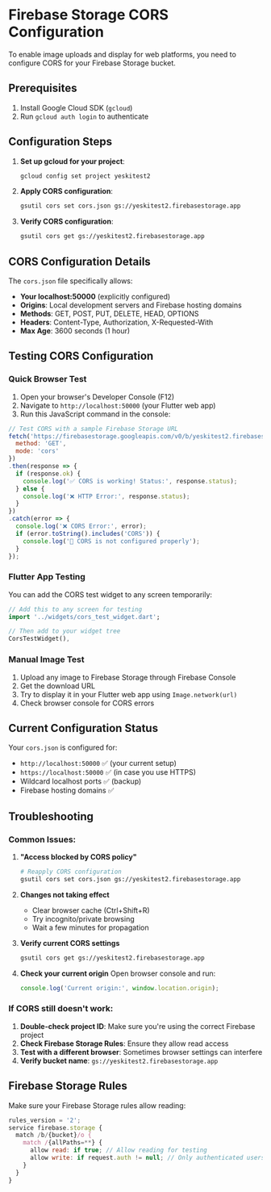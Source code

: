 # Firebase Storage CORS Configuration

To enable image uploads and display for web platforms, you need to configure CORS for your Firebase Storage bucket.

## Prerequisites
1. Install Google Cloud SDK (`gcloud`)
2. Run `gcloud auth login` to authenticate

## Configuration Steps

1. **Set up gcloud for your project**:
   ```bash
   gcloud config set project yeskitest2
   ```

2. **Apply CORS configuration**:
   ```bash
   gsutil cors set cors.json gs://yeskitest2.firebasestorage.app
   ```

3. **Verify CORS configuration**:
   ```bash
   gsutil cors get gs://yeskitest2.firebasestorage.app
   ```

## CORS Configuration Details

The `cors.json` file specifically allows:
- **Your localhost:50000** (explicitly configured)
- **Origins**: Local development servers and Firebase hosting domains
- **Methods**: GET, POST, PUT, DELETE, HEAD, OPTIONS
- **Headers**: Content-Type, Authorization, X-Requested-With
- **Max Age**: 3600 seconds (1 hour)

## Testing CORS Configuration

### Quick Browser Test
1. Open your browser's Developer Console (F12)
2. Navigate to `http://localhost:50000` (your Flutter web app)
3. Run this JavaScript command in the console:

```javascript
// Test CORS with a sample Firebase Storage URL
fetch('https://firebasestorage.googleapis.com/v0/b/yeskitest2.firebasestorage.app/o/test-image.jpg?alt=media', {
  method: 'GET',
  mode: 'cors'
})
.then(response => {
  if (response.ok) {
    console.log('✅ CORS is working! Status:', response.status);
  } else {
    console.log('❌ HTTP Error:', response.status);
  }
})
.catch(error => {
  console.log('❌ CORS Error:', error);
  if (error.toString().includes('CORS')) {
    console.log('🔧 CORS is not configured properly');
  }
});
```

### Flutter App Testing
You can add the CORS test widget to any screen temporarily:

```dart
// Add this to any screen for testing
import '../widgets/cors_test_widget.dart';

// Then add to your widget tree
CorsTestWidget(),
```

### Manual Image Test
1. Upload any image to Firebase Storage through Firebase Console
2. Get the download URL
3. Try to display it in your Flutter web app using `Image.network(url)`
4. Check browser console for CORS errors

## Current Configuration Status

Your `cors.json` is configured for:
- `http://localhost:50000` ✅ (your current setup)
- `https://localhost:50000` ✅ (in case you use HTTPS)
- Wildcard localhost ports ✅ (backup)
- Firebase hosting domains ✅

## Troubleshooting

### Common Issues:

1. **"Access blocked by CORS policy"**
   ```bash
   # Reapply CORS configuration
   gsutil cors set cors.json gs://yeskitest2.firebasestorage.app
   ```

2. **Changes not taking effect**
   - Clear browser cache (Ctrl+Shift+R)
   - Try incognito/private browsing
   - Wait a few minutes for propagation

3. **Verify current CORS settings**
   ```bash
   gsutil cors get gs://yeskitest2.firebasestorage.app
   ```

4. **Check your current origin**
   Open browser console and run:
   ```javascript
   console.log('Current origin:', window.location.origin);
   ```

### If CORS still doesn't work:

1. **Double-check project ID**: Make sure you're using the correct Firebase project
2. **Check Firebase Storage Rules**: Ensure they allow read access
3. **Test with a different browser**: Sometimes browser settings can interfere
4. **Verify bucket name**: `gs://yeskitest2.firebasestorage.app`

## Firebase Storage Rules

Make sure your Firebase Storage rules allow reading:

```javascript
rules_version = '2';
service firebase.storage {
  match /b/{bucket}/o {
    match /{allPaths=**} {
      allow read: if true; // Allow reading for testing
      allow write: if request.auth != null; // Only authenticated users can write
    }
  }
}
```